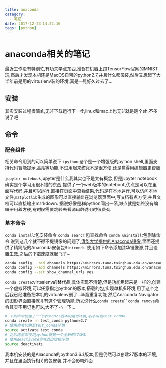 ```yaml
---
title: anaconda
category:
  - 笔记
date: 2017-12-23 14:22:16
tags: [python]
---
```

# anaconda相关的笔记

最近工作没有特别忙,有功夫学点东西,准备在机器上跑TensorFlow官网的MNIST玩,然后才发现本机还是MacOS自带的python2.7,并且什么都没装,然后又想起了大半年前是用的virtualenv装的环境,真是一晃好久过去了...
<!--more-->

## 安装

其实安装过程很简单,无非下载运行下一步,linux和mac上也无非就是跑个sh,不多说了吧

## 命令

### 配套组件

相关命令用到的可以简单说下
`ipython`:这个是一个增强版的python shell,里面支持代码智能提示,高亮等功能,不过用起来终究不是很方便,还是觉得用编辑器更舒服

`jupyter notebook`:jupyter是什么我其实也不是太有概念,但是jupyter notebook确实是个学习用很不错的东西,提供了一个web版本的notebook,优点是可以在里面写代码,并且可以运行,直接在页面中查看结果,代码是在本地运行,可以访问本地文件,`matplotlib`生成的图形可以直接输出在浏览器页面中,写文档有点方便,并且文档可以直接输出markdown.
据说好像是和ipython同出一系,缺点就是始终没有编辑器用着方便,有时候需要跳转去看源码的说明时很费劲.

### 基本命令

`conda install`:包安装命令
`conda search`:包查找命令
`conda uninstall`:包删除命令
说到这几个就不得不提镜像的问题了,[清华大学提供的Anaconda镜像][清华镜像],里面还提供了精简版的Anaconda安装包`Miniconda`.
使用如下命令添加清华镜像源,并且设置生效,之后的下载速度就起飞了~

```sh
conda config --add channels https://mirrors.tuna.tsinghua.edu.cn/anaconda/pkgs/main/
conda config --add channels https://mirrors.tuna.tsinghua.edu.cn/anaconda/pkgs/free/
conda config --set show_channel_urls yes
```

`conda create`:virtualenv的替代品,具体实现不清楚,但是功能用起来是一样的,创建一个虚拟环境,可以任意指定python的版本,搭载的包,实现单机多环境,用了这个之后我已经准备把本机的virtualenv删了...毕竟重复功能
然后Anaconda Navigator的图形界面直接就具有这个管理功能,所以说什么`conda create``conda remove`命令其实不用记也可以,大不了`-h`一下...

```sh
# 下列命令创建了一个python27版本的运行环境,名字叫做test_conda
conda create -n test_conda python=2.7
# 使用命令切换至test_conda环境
source activate test_conda
# 之后再里面使用python就是一个全新的27版本
# 使用deactivate命令退出虚拟环境
source deactivate
```

我本机安装的是Anaconda的python3.6.3版本,但是仍然可以创建27版本的环境,并且在里面执行相关的包安装,并不会影响外面

[清华镜像]: https://mirrors.tuna.tsinghua.edu.cn/help/anaconda/ "五道口职业技术学校提供的anaconda镜像"